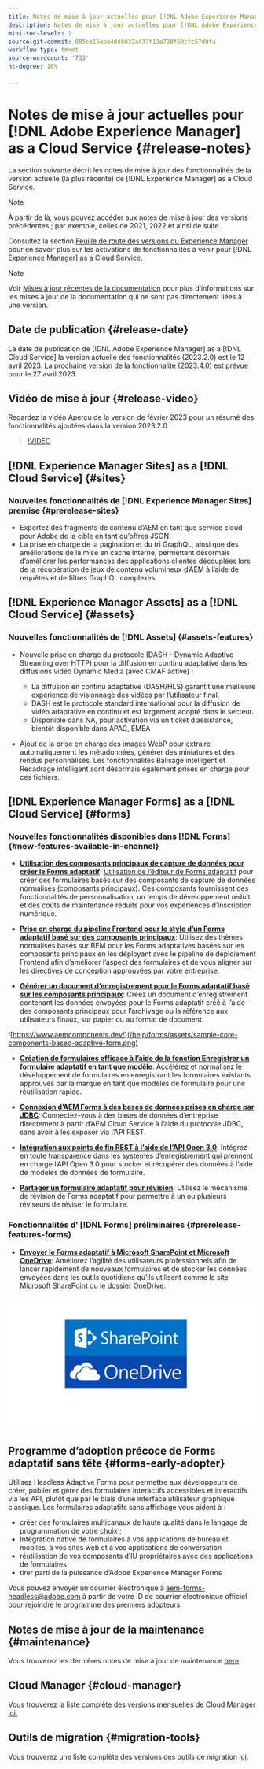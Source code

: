 ```yaml
---
title: Notes de mise à jour actuelles pour [!DNL Adobe Experience Manager] as a Cloud Service.
description: Notes de mise à jour actuelles pour [!DNL Adobe Experience Manager] as a Cloud Service.
mini-toc-levels: 1
source-git-commit: 085ce15ebe4d48d32a437f13e728f60cfc57d0fa
workflow-type: tm+mt
source-wordcount: '733'
ht-degree: 16%

---
```



# Notes de mise à jour actuelles pour [!DNL Adobe Experience Manager] as a Cloud Service {#release-notes}

La section suivante décrit les notes de mise à jour des fonctionnalités de la version actuelle (la plus récente) de [!DNL Experience Manager] as a Cloud Service.

>[!NOTE]
>
>À partir de là, vous pouvez accéder aux notes de mise à jour des versions précédentes ; par exemple, celles de 2021, 2022 et ainsi de suite.
>
>Consultez la section [Feuille de route des versions du Experience Manager](https://experienceleague.adobe.com/docs/experience-manager-release-information/aem-release-updates/update-releases-roadmap.html?lang=fr) pour en savoir plus sur les activations de fonctionnalités à venir pour [!DNL Experience Manager] as a Cloud Service.

>[!NOTE]
>
>Voir [Mises à jour récentes de la documentation](https://experienceleague.adobe.com/docs/experience-manager-release-information/aem-release-updates/doc-updates/documentation-updates.html?lang=fr) pour plus d’informations sur les mises à jour de la documentation qui ne sont pas directement liées à une version.

## Date de publication {#release-date}

La date de publication de [!DNL Adobe Experience Manager] as a [!DNL Cloud Service] la version actuelle des fonctionnalités (2023.2.0) est le 12 avril 2023. La prochaine version de la fonctionnalité (2023.4.0) est prévue pour le 27 avril 2023.

## Vidéo de mise à jour {#release-video}

Regardez la vidéo Aperçu de la version de février 2023 pour un résumé des fonctionnalités ajoutées dans la version 2023.2.0 :

>[!VIDEO](https://video.tv.adobe.com/v/3416885/?quality=12)

## [!DNL Experience Manager Sites] as a [!DNL Cloud Service] {#sites}

### Nouvelles fonctionnalités de [!DNL Experience Manager Sites] premise {#prerelease-sites}

* Exportez des fragments de contenu d’AEM en tant que service cloud pour Adobe de la cible en tant qu’offres JSON.
* La prise en charge de la pagination et du tri GraphQL, ainsi que des améliorations de la mise en cache interne, permettent désormais d’améliorer les performances des applications clientes découplées lors de la récupération de jeux de contenu volumineux d’AEM à l’aide de requêtes et de filtres GraphQL complexes.

## [!DNL Experience Manager Assets] as a [!DNL Cloud Service] {#assets}

### Nouvelles fonctionnalités de [!DNL Assets] {#assets-features}

* Nouvelle prise en charge du protocole (DASH - Dynamic Adaptive Streaming over HTTP) pour la diffusion en continu adaptative dans les diffusions vidéo Dynamic Media (avec CMAF activé) :
   * La diffusion en continu adaptative (DASH/HLS) garantit une meilleure expérience de visionnage des vidéos par l’utilisateur final.
   * DASH est le protocole standard international pour la diffusion de vidéo adaptative en continu et est largement adopté dans le secteur.
   * Disponible dans NA, pour activation via un ticket d’assistance, bientôt disponible dans APAC, EMEA

* Ajout de la prise en charge des images WebP pour extraire automatiquement les métadonnées, générer des miniatures et des rendus personnalisés. Les fonctionnalités Balisage intelligent et Recadrage intelligent sont désormais également prises en charge pour ces fichiers.

## [!DNL Experience Manager Forms] as a [!DNL Cloud Service] {#forms}

### Nouvelles fonctionnalités disponibles dans [!DNL Forms] {#new-features-available-in-channel}

* **[Utilisation des composants principaux de capture de données pour créer le Forms adaptatif](https://experienceleague.adobe.com/docs/experience-manager-core-components/using/adaptive-forms/introduction.html?lang=en)**: [Utilisation de l’éditeur de Forms adaptatif](/help/forms/creating-adaptive-form-core-components.md) pour créer des formulaires basés sur des composants de capture de données normalisés (composants principaux). Ces composants fournissent des fonctionnalités de personnalisation, un temps de développement réduit et des coûts de maintenance réduits pour vos expériences d’inscription numérique.

* **[Prise en charge du pipeline Frontend pour le style d’un Forms adaptatif basé sur des composants principaux](/help/forms/using-themes-in-core-components.md)**: Utilisez des thèmes normalisés basés sur BEM pour les Forms adaptatives basées sur les composants principaux en les déployant avec le pipeline de déploiement Frontend afin d’améliorer l’aspect des formulaires et de vous aligner sur les directives de conception approuvées par votre entreprise.

* **[Générer un document d’enregistrement pour le Forms adaptatif basé sur les composants principaux](/help/forms/generate-document-of-record-core-components.md)**: Créez un document d’enregistrement contenant les données envoyées pour le Forms adaptatif créé à l’aide des composants principaux pour l’archivage ou la référence aux utilisateurs finaux, sur papier ou au format de document.

![https://www.aemcomponents.dev/](/help/forms/assets/sample-core-components-based-adaptive-form.png)

* **[Création de formulaires efficace à l’aide de la fonction Enregistrer un formulaire adaptatif en tant que modèle](/help/forms/template-editor.md#save-an-adaptive-form-as-template-saving-adaptive-form-as-template)**: Accélérez et normalisez le développement de formulaires en enregistrant les formulaires existants approuvés par la marque en tant que modèles de formulaire pour une réutilisation rapide.

* **[Connexion d’AEM Forms à des bases de données prises en charge par JDBC](/help/forms/configure-data-sources.md#configure-relational-database-configure-relational-database)**: Connectez-vous à des bases de données d’entreprise directement à partir d’AEM Cloud Service à l’aide du protocole JDBC, sans avoir à les exposer via l’API REST.

* **[Intégration aux points de fin REST à l’aide de l’API Open 3.0](/help/forms/configure-data-sources.md#configure-restful-services-open-api-specification-version-20-configure-restful-services-swagger-version30)**: Intégrez en toute transparence dans les systèmes d’enregistrement qui prennent en charge l’API Open 3.0 pour stocker et récupérer des données à l’aide de modèles de données de formulaire.

* **[Partager un formulaire adaptatif pour révision](/help/forms/create-reviews-forms.md)**: Utilisez le mécanisme de révision de Forms adaptatif pour permettre à un ou plusieurs réviseurs de réviser le formulaire.


### Fonctionnalités d’ [!DNL Forms] préliminaires {#prerelease-features-forms}

* **[Envoyer le Forms adaptatif à Microsoft SharePoint et Microsoft OneDrive](/help/forms/configuring-submit-actions.md)**: Améliorez l’agilité des utilisateurs professionnels afin de lancer rapidement de nouveaux formulaires et de stocker les données envoyées dans les outils quotidiens qu’ils utilisent comme le site Microsoft SharePoint ou le dossier OneDrive.

![Envoyer le Forms adaptatif à Microsoft SharePoint et Microsoft OneDrive](/help/forms/assets/onedrive-and-sharepoint.jpg)


## Programme d’adoption précoce de Forms adaptatif sans tête {#forms-early-adopter}

Utilisez Headless Adaptive Forms pour permettre aux développeurs de créer, publier et gérer des formulaires interactifs accessibles et interactifs via les API, plutôt que par le biais d’une interface utilisateur graphique classique. Les formulaires adaptatifs sans affichage vous aident à :

* créer des formulaires multicanaux de haute qualité dans le langage de programmation de votre choix ;
* Intégration native de formulaires à vos applications de bureau et mobiles, à vos sites web et à vos applications de conversation
* réutilisation de vos composants d’IU propriétaires avec des applications de formulaires
* tirer parti de la puissance d’Adobe Experience Manager Forms

Vous pouvez envoyer un courrier électronique à aem-forms-headless@adobe.com à partir de votre ID de courrier électronique officiel pour rejoindre le programme des premiers adopteurs.

## Notes de mise à jour de la maintenance {#maintenance}

Vous trouverez les dernières notes de mise à jour de maintenance [here](/help/release-notes/maintenance/latest.md).

## Cloud Manager {#cloud-manager}

Vous trouverez la liste complète des versions mensuelles de Cloud Manager [ici.](/help/implementing/cloud-manager/release-notes/current.md)

## Outils de migration {#migration-tools}

Vous trouverez une liste complète des versions des outils de migration [ici](/help/journey-migration/release-notes/release-notes-migration-tools-current.md).
